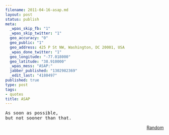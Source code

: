 ```yaml
--- 
filename: 2011-04-16-asap.md
layout: post
status: publish
meta: 
  _wpas_skip_fb: "1"
  _wpas_skip_twitter: "1"
  geo_accuracy: "0"
  geo_public: "1"
  geo_address: 425 P St NW, Washington, DC 20001, USA
  _wpas_done_twitter: "1"
  geo_longitude: "-77.018000"
  geo_latitude: "38.910000"
  _wpas_mess: "ASAP:"
  jabber_published: "1302982369"
  _edit_last: "4180497"
published: true
type: post
tags: 
- quotes
title: ASAP
---
```

<pre>As soon as possible, 
but not sooner than that.</pre>
<p style="text-align:right;"><a href="http://twitter.com/#!/brunosan/status/58918728351481857">Random</a></p>

